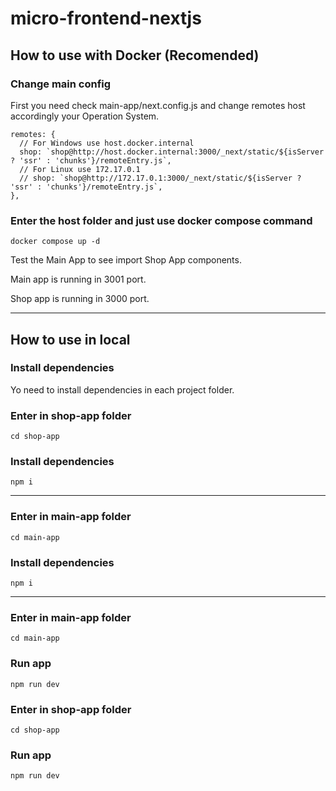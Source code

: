 # micro-frontend-nextjs

## How to use with Docker (Recomended)
### Change main config
First you need check main-app/next.config.js and change remotes host accordingly your Operation System.

```
remotes: {
  // For Windows use host.docker.internal
  shop: `shop@http://host.docker.internal:3000/_next/static/${isServer ? 'ssr' : 'chunks'}/remoteEntry.js`,
  // For Linux use 172.17.0.1
  // shop: `shop@http://172.17.0.1:3000/_next/static/${isServer ? 'ssr' : 'chunks'}/remoteEntry.js`,
},
```

### Enter the host folder and just use docker compose command

```shell
docker compose up -d
```

Test the Main App to see import Shop App components.

Main app is running in 3001 port.

Shop app is running in 3000 port.

---
## How to use in local
### Install dependencies

Yo need to install dependencies in each project folder.

### Enter in shop-app folder
```shell
cd shop-app
```
### Install dependencies
```shell
npm i
```
---
### Enter in main-app folder
```shell
cd main-app
```
### Install dependencies
```shell
npm i
```
---


### Enter in main-app folder
```shell
cd main-app
```
### Run app
```shell
npm run dev
```

### Enter in shop-app folder
```shell
cd shop-app
```
### Run app
```shell
npm run dev
```